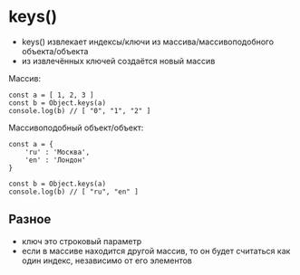 # keys()
- keys() извлекает индексы/ключи из массива/массивоподобного объекта/объекта
- из извлечённых ключей создаётся новый массив

Массив:

    const a = [ 1, 2, 3 ]
    const b = Object.keys(a)
    console.log(b) // [ "0", "1", "2" ]

Массивоподобный объект/объект:

    const a = {
        'ru' : 'Москва',
        'en' : 'Лондон'
    }

    const b = Object.keys(a)
    console.log(b) // [ "ru", "en" ]

## Разное
- ключ это строковый параметр
- если в массиве находится другой массив, то он будет считаться как один индекс, независимо от его элементов
